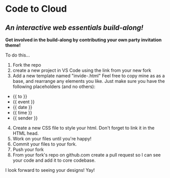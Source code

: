 # Code to Cloud
## *An interactive web essentials build-along!*

**Get involved in the build-along by contributing your own party invitation theme!**

To do this...
1) Fork the repo
2) create a new project in VS Code using the link from your new fork
3) Add a new template named "invide-<WHATEVER YOUR THEME IS CALLED>.html"
  Feel free to copy mine as as a base, and rearrange any elements you like. 
  Just make sure you have the following placeholders (and no others):
  - {{ to }}
  - {{ event }}
  - {{ date }}
  - {{ time }}
  - {{ sender }}
  
4) Create a new CSS file to style your html. Don't forget to link it in the HTML head.
5) Work on your files until you're happy! 
6) Commit your files to your fork. 
7) Push your fork
8) From your fork's repo on github.com create a pull request so I can see your code and add it to core codebase.
  
I look forward to seeing your designs!
Yay!
